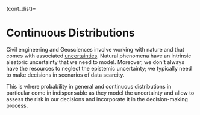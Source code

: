 (cont_dist)=
# Continuous Distributions

Civil engineering and Geosciences involve working with nature and that comes with associated [uncertainties](https://mude.citg.tudelft.nl/book/propagation_uncertainty/uncertainty.html). Natural phenomena have an intrinsic aleatoric uncertainty that we need to model. Moreover, we don't always have the resources to neglect the epistemic uncertainty; we typically need to make decisions in scenarios of data scarcity. 

This is where probability in general and continuous distributions in particular come in indispensable as they model the uncertainty and allow to assess the risk in our decisions and incorporate it in the decision-making process.


